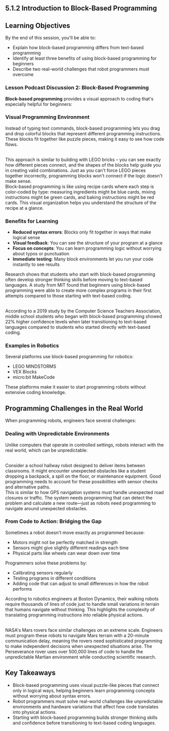 ## 5.1.2 Introduction to Block-Based Programming


## Learning Objectives

By the end of this session, you'll be able to:

- Explain how block-based programming differs from text-based programming
- Identify at least three benefits of using block-based programming for beginners
- Describe two real-world challenges that robot programmers must overcome

### **Lesson Podcast Discussion 2: Block-Based Programming** 

   
**Block-based programming** provides a visual approach to coding that's especially helpful for beginners:

### Visual Programming Environment

Instead of typing text commands, block-based programming lets you drag and drop colorful blocks that represent different programming instructions. These blocks fit together like puzzle pieces, making it easy to see how code flows.  
   
<br/>
This approach is similar to building with LEGO bricks – you can see exactly how different pieces connect, and the shapes of the blocks help guide you in creating valid combinations. Just as you can't force LEGO pieces together incorrectly, programming blocks won't connect if the logic doesn't make sense.  
   
<br/>
Block-based programming is like using recipe cards where each step is color-coded by type: measuring ingredients might be blue cards, mixing instructions might be green cards, and baking instructions might be red cards. This visual organization helps you understand the structure of the recipe at a glance.

### Benefits for Learning

- **Reduced syntax errors**: Blocks only fit together in ways that make logical sense  
- **Visual feedback**: You can see the structure of your program at a glance  
- **Focus on concepts**: You can learn programming logic without worrying about typos or punctuation  
- **Immediate testing**: Many block environments let you run your code instantly to see results

   
Research shows that students who start with block-based programming often develop stronger thinking skills before moving to text-based languages. A study from MIT found that beginners using block-based programming were able to create more complex programs in their first attempts compared to those starting with text-based coding.  
   
<br/>
According to a 2019 study by the Computer Science Teachers Association, middle school students who began with block-based programming showed 22% higher confidence levels when later transitioning to text-based languages compared to students who started directly with text-based coding.

### Examples in Robotics

Several platforms use block-based programming for robotics:

- LEGO MINDSTORMS  
- VEX Blocks  
- micro:bit MakeCode

   
These platforms make it easier to start programming robots without extensive coding knowledge.

## Programming Challenges in the Real World

When programming robots, engineers face several challenges:

### Dealing with Unpredictable Environments

Unlike computers that operate in controlled settings, robots interact with the real world, which can be unpredictable:  
   
<br/>
Consider a school hallway robot designed to deliver items between classrooms. It might encounter unexpected obstacles like a student dropping a backpack, a spill on the floor, or maintenance equipment. Good programming needs to account for these possibilities with sensor checks and alternative paths.  
   
<br/>
This is similar to how GPS navigation systems must handle unexpected road closures or traffic. The system needs programming that can detect the problem and calculate a new route—just as robots need programming to navigate around unexpected obstacles.

### From Code to Action: Bridging the Gap

Sometimes a robot doesn't move exactly as programmed because:

- Motors might not be perfectly matched in strength  
- Sensors might give slightly different readings each time  
- Physical parts like wheels can wear down over time

   
Programmers solve these problems by:

- Calibrating sensors regularly  
- Testing programs in different conditions  
- Adding code that can adjust to small differences in how the robot performs

   
According to robotics engineers at Boston Dynamics, their walking robots require thousands of lines of code just to handle small variations in terrain that humans navigate without thinking. This highlights the complexity of translating programming instructions into reliable physical actions.  
   
<br/>
NASA's Mars rovers face similar challenges on an extreme scale. Engineers must program these robots to navigate Mars terrain with a 20-minute communication delay, meaning the rovers need sophisticated programming to make independent decisions when unexpected situations arise. The Perseverance rover uses over 500,000 lines of code to handle the unpredictable Martian environment while conducting scientific research.

## Key Takeaways

- Block-based programming uses visual puzzle-like pieces that connect only in logical ways, helping beginners learn programming concepts without worrying about syntax errors.
- Robot programmers must solve real-world challenges like unpredictable environments and hardware variations that affect how code translates into physical actions.
- Starting with block-based programming builds stronger thinking skills and confidence before transitioning to text-based coding languages.
 


